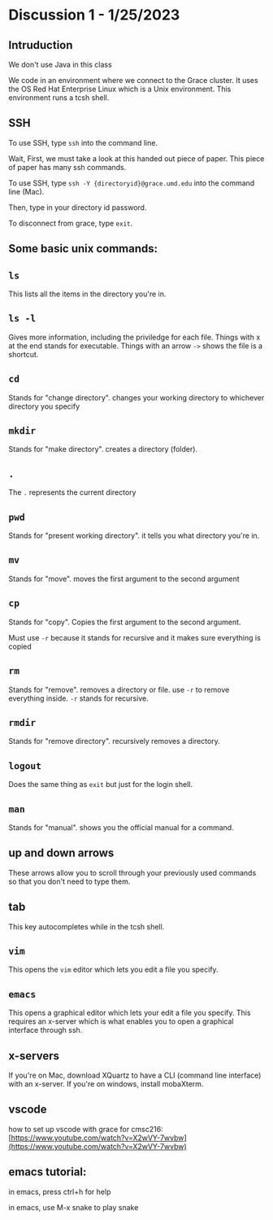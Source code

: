 # Discussion 1 - 1/25/2023

## Intruduction

We don't use Java in this class

We code in an environment where we connect to the Grace cluster. It uses the OS Red Hat Enterprise Linux which is a Unix environment. This environment runs a tcsh shell.

## SSH

To use SSH, type `ssh` into the command line.

Wait, First, we must take a look at this handed out piece of paper. This piece of paper has many ssh commands.

To use SSH, type `ssh -Y {directoryid}@grace.umd.edu` into the command line (Mac).

Then, type in your directory id password.

To disconnect from grace, type `exit`.

## Some basic unix commands:

## `ls`

This lists all the items in the directory you're in.

## `ls -l`

Gives more information, including the priviledge for each file. Things with x at the end stands for executable. Things with an arrow `->` shows the file is a shortcut.

## `cd`

Stands for "change directory". changes your working directory to whichever directory you specify

## `mkdir`

Stands for "make directory". creates a directory (folder).

## `.`

The `.` represents the current directory

## `pwd`

Stands for "present working directory". it tells you what directory you're in.

## `mv`

Stands for "move". moves the first argument to the second argument

## `cp`

Stands for "copy". Copies the first argument to the second argument.

Must use `-r` because it stands for recursive and it makes sure everything is copied

## `rm` 

Stands for "remove". removes a directory or file. use `-r` to remove everything inside. `-r` stands for recursive.

## `rmdir`

Stands for "remove directory". recursively removes a directory.

## `logout`

Does the same thing as `exit` but just for the login shell.

## `man`

Stands for "manual". shows you the official manual for a command.

## up and down arrows

These arrows allow you to scroll through your previously used commands so that you don't need to type them.

## tab

This key autocompletes while in the tcsh shell.

## `vim`

This opens the `vim` editor which lets you edit a file you specify.

## `emacs`

This opens a graphical editor which lets your edit a file you specify. This requires an x-server which is what enables you to open a graphical interface through ssh.

## x-servers

If you're on Mac, download XQuartz to have a CLI (command line interface) with an x-server. If you're on windows, install mobaXterm.

## vscode

how to set up vscode with grace for cmsc216: [https://www.youtube.com/watch?v=X2wVY-7wvbw](https://www.youtube.com/watch?v=X2wVY-7wvbw)

## emacs tutorial: 

in emacs, press ctrl+h for help

in emacs, use M-x snake to play snake